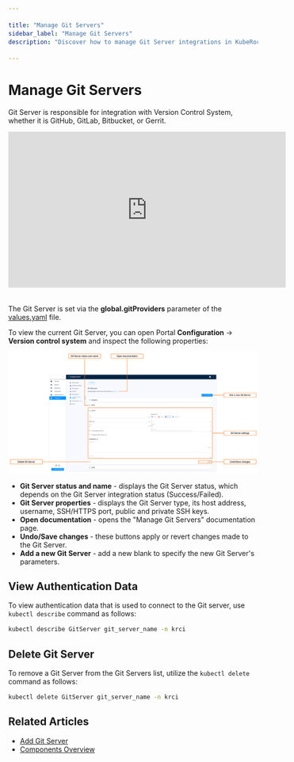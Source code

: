 ```yaml
---

title: "Manage Git Servers"
sidebar_label: "Manage Git Servers"
description: "Discover how to manage Git Server integrations in KubeRocketCI for seamless Version Control System connectivity, ensuring streamlined workflows."

---
```

<!-- markdownlint-disable MD025 -->

# Manage Git Servers

<head>
  <link rel="canonical" href="https://docs.kuberocketci.io/docs/user-guide/git-server-overview" />
</head>

Git Server is responsible for integration with Version Control System, whether it is GitHub, GitLab, Bitbucket, or Gerrit.

<div style={{ display: 'flex', justifyContent: 'center' }}>
<iframe width="560" height="315" src="https://www.youtube-nocookie.com/embed/pzheGwBLZvU" title="YouTube video player" frameborder="0" allow="accelerometer; autoplay; clipboard-write; encrypted-media; gyroscope; picture-in-picture" allowfullscreen="allowfullscreen"></iframe>
</div><br />

The Git Server is set via the **global.gitProviders** parameter of the [values.yaml](https://github.com/epam/edp-install/blob/release/3.9/deploy-templates/values.yaml#L12) file.

To view the current Git Server, you can open Portal **Configuration** -> **Version control system** and inspect the following properties:

![Git Server menu](../assets/user-guide/krci-portal-git-server-overview.png "Git Server menu")

* **Git Server status and name** - displays the Git Server status, which depends on the Git Server integration status (Success/Failed).
* **Git Server properties** - displays the Git Server type, its host address, username, SSH/HTTPS port, public and private SSH keys.
* **Open documentation** - opens the "Manage Git Servers" documentation page.
* **Undo/Save changes** - these buttons apply or revert changes made to the Git Server.
* **Add a new Git Server** - add a new blank to specify the new Git Server's parameters.

## View Authentication Data

To view authentication data that is used to connect to the Git server, use `kubectl describe` command as follows:

  ```bash
  kubectl describe GitServer git_server_name -n krci
  ```

## Delete Git Server

To remove a Git Server from the Git Servers list, utilize the `kubectl delete` command as follows:

  ```bash
  kubectl delete GitServer git_server_name -n krci
  ```

## Related Articles

* [Add Git Server](add-git-server.md)
* [Components Overview](./components.md)

